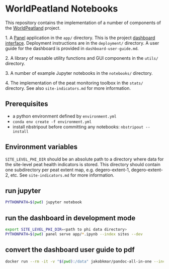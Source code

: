# WorldPeatland Notebooks

This repository contains the implementation of a number of components of the [WorldPeatland](https://www.worldpeatland.org/) project.

1\. A [Panel](https://panel.holoviz.org/) application in the `app/` directory.
This is the project [dashboard interface](https://dashboard.worldpeatland.org/).
Deployment instructions are in the `deployment/` directory.
A user guide for the dashboard is provided in `dashboard-user-guide.md`.

2\. A library of reusable utility functions and GUI components in the `utils/` directory.

3\. A number of example Jupyter notebooks in the `notebooks/` directory.

4\. The implementation of the peat monitoring toolbox in the `stats/` directory.
See also `site-indicators.md` for more information.

## Prerequisites

- a python environment defined by `environment.yml`
- `conda env create -f environment.yml`
- install nbstripout before committing any notebooks: `nbstripout --install`

## Environment variables

`SITE_LEVEL_PHI_DIR` should be an absolute path to a directory where data for the site-level peat health indicators is stored.
This directory should contain one subdirectory per peat extent map, e.g. degero-extent-1, degero-extent-2, etc.
See `site-indicators.md` for more information.

## run jupyter

```bash
PYTHONPATH=$(pwd) jupyter notebook
```

## run the dashboard in development mode

```bash
export SITE_LEVEL_PHI_DIR=<path to phi data directory>
PYTHONPATH=$(pwd) panel serve app/*.ipynb --index sites --dev
```

## convert the dashboard user guide to pdf

```bash
docker run --rm -it -v "$(pwd):/data" jakobkmar/pandoc-all-in-one --include-in-header=dashboard-user-guide/header.tex dashboard-user-guide.md -o dashboard-user-guide.pdf
```
